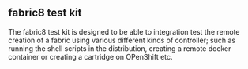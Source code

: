 ## fabric8 test kit

The fabric8 test kit is designed to be able to integration test the remote creation of a fabric using various different kinds of controller; such as running the shell scripts in the distribution, creating a remote docker container or creating a cartridge on OPenShift etc.

